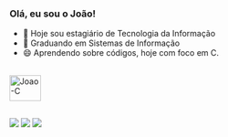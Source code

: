 ### Olá, eu sou o João!

- 🔭 Hoje sou estagiário de Tecnologia da Informação
- 🌱 Graduando em Sistemas de Informação
- 😄 Aprendendo sobre códigos, hoje com foco em C.

<div style="display: inline_block"><br>
 <img align="center" alt="Joao-C" height="45" width="55" src="https://cdn.jsdelivr.net/gh/devicons/devicon/icons/c/c-original.svg" />
</div>

   ##
   
<div> 
 <a href="https://discordapp.com/users/437328622743715840" target="_blank"><img src="https://img.shields.io/badge/Discord-7289DA?style=for-the-badge&logo=discord&logoColor=white" target="_blank"></a> 
  <a href = "mailto:joaopcostaoliveira@outlook.com"><img src="https://img.shields.io/badge/-Gmail-%23333?style=for-the-badge&logo=gmail&logoColor=white" target="_blank"></a>
  <a href="https://www.linkedin.com/in/jo%C3%A3o-pedro-costa-oliveira-100767203" target="_blank"><img src="https://img.shields.io/badge/-LinkedIn-%230077B5?style=for-the-badge&logo=linkedin&logoColor=white" target="_blank"></a> 
</div>
